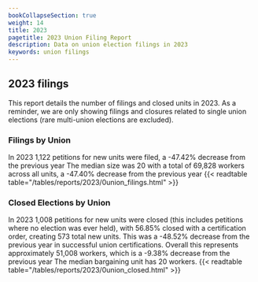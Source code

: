 ```yaml
---
bookCollapseSection: true
weight: 14
title: 2023
pagetitle: 2023 Union Filing Report
description: Data on union election filings in 2023
keywords: union filings
---
```


## 2023 filings

This report details the number of filings and closed units in 2023. As a reminder, we are only showing filings and closures related to single union elections (rare multi-union elections are excluded).

### Filings by Union
In 2023 1,122 petitions for new units were filed, a -47.42% decrease from the previous year The median size was 20 with a total of 69,828 workers across all units, a -47.40% decrease from the previous year
{{< readtable table="/tables/reports/2023/0union_filings.html" >}}

### Closed Elections by Union
In 2023 1,008 petitions for new units were closed (this includes petitions where no election was ever held), with 56.85% closed with a certification order, creating 573 total new units. This was a -48.52% decrease from the previous year in successful union certifications. Overall this represents approximately 51,008 workers, which is a -9.38% decrease from the previous year The median bargaining unit has 20 workers.
{{< readtable table="/tables/reports/2023/0union_closed.html" >}}
